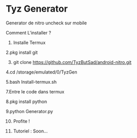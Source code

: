 # Tyz Generator

Generator de nitro uncheck sur mobile

Comment L'installer ?

1. Installe Termux

2.pkg install git

3. git clone https://github.com/TyzButSad/android-nitro.git

4.cd /storage/emulated/0/TyzGen

5.bash Install-termux.sh

7.Entre le code dans termux

8.pkg install python

9.python Generator.py

10. Profite !

11. Tutoriel : Soon...
